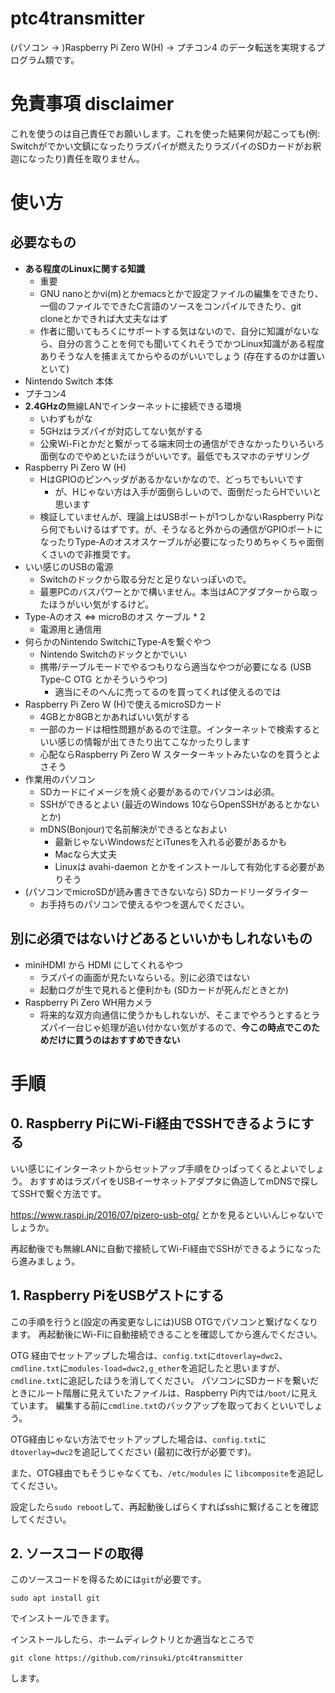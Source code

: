 # ptc4transmitter

(パソコン → )Raspberry Pi Zero W(H) → プチコン4 のデータ転送を実現するプログラム類です。

# 免責事項 disclaimer

これを使うのは自己責任でお願いします。これを使った結果何が起こっても(例: Switchがでかい文鎮になったりラズパイが燃えたりラズパイのSDカードがお釈迦になったり)責任を取りません。

# 使い方

## 必要なもの

- **ある程度のLinuxに関する知識**
    - 重要
    - GNU nanoとかvi(m)とかemacsとかで設定ファイルの編集をできたり、一個のファイルでできたC言語のソースをコンパイルできたり、git cloneとかできれば大丈夫なはず
    - 作者に聞いてもろくにサポートする気はないので、自分に知識がないなら、自分の言うことを何でも聞いてくれそうでかつLinux知識がある程度ありそうな人を捕まえてからやるのがいいでしょう (存在するのかは置いといて)
- Nintendo Switch 本体
- プチコン4
- **2.4GHzの**無線LANでインターネットに接続できる環境
    - いわずもがな
    - 5GHzはラズパイが対応してない気がする
    - 公衆Wi-Fiとかだと繋がってる端末同士の通信ができなかったりいろいろ面倒なのでやめといたほうがいいです。最低でもスマホのテザリング
- Raspberry Pi Zero W (H)
    - HはGPIOのピンヘッダがあるかないかなので、どっちでもいいです
        - が、Hじゃない方は入手が面倒らしいので、面倒だったらHでいいと思います
    - 検証していませんが、理論上はUSBポートが1つしかないRaspberry Piなら何でもいけるはずです。が、そうなると外からの通信がGPIOポートになったりType-Aのオスオスケーブルが必要になったりめちゃくちゃ面倒くさいので非推奨です。
- いい感じのUSBの電源
    - Switchのドックから取る分だと足りないっぽいので。
    - 最悪PCのバスパワーとかで構いません。本当はACアダプターから取ったほうがいい気がするけど。
- Type-Aのオス ⇔ microBのオス ケーブル * 2
    - 電源用と通信用
- 何らかのNintendo SwitchにType-Aを繋ぐやつ
    - Nintendo Switchのドックとかでいい
    - 携帯/テーブルモードでやるつもりなら適当なやつが必要になる (USB Type-C OTG とかそういうやつ)
        - 適当にそのへんに売ってるのを買ってくれば使えるのでは
- Raspberry Pi Zero W (H)で使えるmicroSDカード
    - 4GBとか8GBとかあればいい気がする
    - 一部のカードは相性問題があるので注意。インターネットで検索するといい感じの情報が出てきたり出てこなかったりします
    - 心配ならRaspberry Pi Zero W スターターキットみたいなのを買うとよさそう
- 作業用のパソコン
    - SDカードにイメージを焼く必要があるのでパソコンは必須。
    - SSHができるとよい (最近のWindows 10ならOpenSSHがあるとかないとか)
    - mDNS(Bonjour)で名前解決ができるとなおよい 
        - 最新じゃないWindowsだとiTunesを入れる必要があるかも
        - Macなら大丈夫
        - Linuxは avahi-daemon とかをインストールして有効化する必要がありそう
- (パソコンでmicroSDが読み書きできないなら) SDカードリーダライター
    - お手持ちのパソコンで使えるやつを選んでください。

## 別に必須ではないけどあるといいかもしれないもの

- miniHDMI から HDMI にしてくれるやつ
    - ラズパイの画面が見たいならいる。別に必須ではない
    - 起動ログが生で見れると便利かも (SDカードが死んだときとか)
- Raspberry Pi Zero WH用カメラ
    - 将来的な双方向通信に使うかもしれないが、そこまでやろうとするとラズパイ一台じゃ処理が追い付かない気がするので、**今この時点でこのためだけに買うのはおすすめできない**


# 手順

## 0. Raspberry PiにWi-Fi経由でSSHできるようにする

いい感じにインターネットからセットアップ手順をひっぱってくるとよいでしょう。
おすすめはラズパイをUSBイーサネットアダプタに偽造してmDNSで探してSSHで繋ぐ方法です。

https://www.raspi.jp/2016/07/pizero-usb-otg/ とかを見るといいんじゃないでしょうか。

再起動後でも無線LANに自動で接続してWi-Fi経由でSSHができるようになったら進みましょう。

## 1. Raspberry PiをUSBゲストにする

この手順を行うと(設定の再変更なしには)USB OTGでパソコンと繋げなくなります。
再起動後にWi-Fiに自動接続できることを確認してから進んでください。

OTG 経由でセットアップした場合は、`config.txt`に`dtoverlay=dwc2`、`cmdline.txt`に`modules-load=dwc2,g_ether`を追記したと思いますが、`cmdline.txt`に追記したほうを消してください。
パソコンにSDカードを繋いだときにルート階層に見えていたファイルは、Raspberry Pi内では`/boot/`に見えています。
編集する前に`cmdline.txt`のバックアップを取っておくといいでしょう。

OTG経由じゃない方法でセットアップした場合は、`config.txt`に`dtoverlay=dwc2`を追記してください (最初に改行が必要です)。

また、OTG経由でもそうじゃなくても、`/etc/modules` に `libcomposite`を追記してください。

設定したら`sudo reboot`して、再起動後しばらくすればsshに繋げることを確認してください。

## 2. ソースコードの取得

このソースコードを得るためには`git`が必要です。
```
sudo apt install git
```
でインストールできます。

インストールしたら、ホームディレクトリとか適当なところで

```
git clone https://github.com/rinsuki/ptc4transmitter
```
します。

